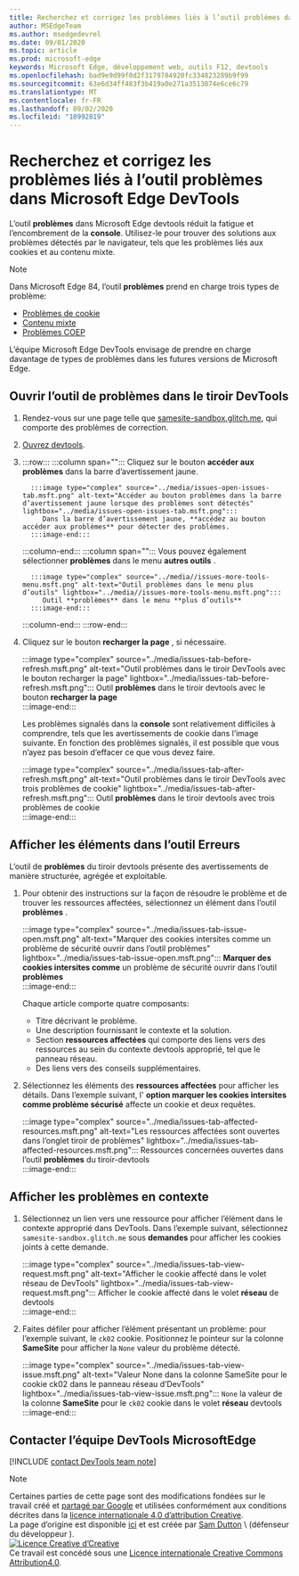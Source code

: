 ```yaml
---
title: Recherchez et corrigez les problèmes liés à l’outil problèmes dans Microsoft Edge DevTools
author: MSEdgeTeam
ms.author: msedgedevrel
ms.date: 09/01/2020
ms.topic: article
ms.prod: microsoft-edge
keywords: Microsoft Edge, développement web, outils F12, devtools
ms.openlocfilehash: bad9e9d99f0d2f3179784920fc334823289b9f99
ms.sourcegitcommit: 63e6d34ff483f3b419a0e271a3513874e6ce6c79
ms.translationtype: MT
ms.contentlocale: fr-FR
ms.lasthandoff: 09/02/2020
ms.locfileid: "10992819"
---
```

<!-- Copyright Sam Dutton 

   Licensed under the Apache License, Version 2.0 (the "License");
   you may not use this file except in compliance with the License.
   You may obtain a copy of the License at

       https://www.apache.org/licenses/LICENSE-2.0

   Unless required by applicable law or agreed to in writing, software
   distributed under the License is distributed on an "AS IS" BASIS,
   WITHOUT WARRANTIES OR CONDITIONS OF ANY KIND, either express or implied.
   See the License for the specific language governing permissions and
   limitations under the License.  -->  

# Recherchez et corrigez les problèmes liés à l’outil problèmes dans Microsoft Edge DevTools  

L’outil **problèmes** dans Microsoft Edge devtools réduit la fatigue et l’encombrement de la **console**.  Utilisez-le pour trouver des solutions aux problèmes détectés par le navigateur, tels que les problèmes liés aux cookies et au contenu mixte.  

> [!NOTE]
> Dans Microsoft Edge 84, l’outil **problèmes** prend en charge trois types de problème:  
> *   [Problèmes de cookie][MDNSameSiteCookies]  
> *   [Contenu mixte][MDNMixedContent]  
> *   [Problèmes COEP][W3CCOEPSpec]
> 
> L’équipe Microsoft Edge DevTools envisage de prendre en charge davantage de types de problèmes dans les futures versions de Microsoft Edge.  

## Ouvrir l’outil de problèmes dans le tiroir DevTools  

1.  Rendez-vous sur une page telle que [samesite-sandbox.glitch.me][GlitchSamesiteSandbox], qui comporte des problèmes de correction.  
1.  [Ouvrez devtools][DevtoolsOpen].  
1.  :::row:::
       :::column span="":::
          Cliquez sur le bouton **accéder aux problèmes** dans la barre d’avertissement jaune.  
          
          :::image type="complex" source="../media/issues-open-issues-tab.msft.png" alt-text="Accéder au bouton problèmes dans la barre d’avertissement jaune lorsque des problèmes sont détectés" lightbox="../media/issues-open-issues-tab.msft.png":::
             Dans la barre d’avertissement jaune, **accédez au bouton accéder aux problèmes** pour détecter des problèmes.  
          :::image-end:::  
       :::column-end:::
       :::column span="":::
          Vous pouvez également sélectionner **problèmes** dans le menu **autres outils** .  
          
          :::image type="complex" source="../media//issues-more-tools-menu.msft.png" alt-text="Outil problèmes dans le menu plus d’outils" lightbox="../media//issues-more-tools-menu.msft.png":::
             Outil **problèmes** dans le menu **plus d’outils**  
          :::image-end:::  
       :::column-end:::
    :::row-end:::
    
1.  Cliquez sur le bouton **recharger la page** , si nécessaire.  
    
    :::image type="complex" source="../media/issues-tab-before-refresh.msft.png" alt-text="Outil problèmes dans le tiroir DevTools avec le bouton recharger la page" lightbox="../media/issues-tab-before-refresh.msft.png":::
       Outil **problèmes** dans le tiroir devtools avec le bouton **recharger la page**  
    :::image-end:::  

    Les problèmes signalés dans la **console** sont relativement difficiles à comprendre, tels que les avertissements de cookie dans l’image suivante.  En fonction des problèmes signalés, il est possible que vous n’ayez pas besoin d’effacer ce que vous devez faire.  
    
    :::image type="complex" source="../media/issues-tab-after-refresh.msft.png" alt-text="Outil problèmes dans le tiroir DevTools avec trois problèmes de cookie" lightbox="../media/issues-tab-after-refresh.msft.png":::
       Outil **problèmes** dans le tiroir devtools avec trois problèmes de cookie  
    :::image-end:::  
    
## Afficher les éléments dans l’outil Erreurs  

L’outil de **problèmes** du tiroir devtools présente des avertissements de manière structurée, agrégée et exploitable.  

1.  Pour obtenir des instructions sur la façon de résoudre le problème et de trouver les ressources affectées, sélectionnez un élément dans l’outil **problèmes** .  
    
    :::image type="complex" source="../media/issues-tab-issue-open.msft.png" alt-text="Marquer des cookies intersites comme un problème de sécurité ouvrir dans l’outil problèmes" lightbox="../media/issues-tab-issue-open.msft.png":::
       **Marquer des cookies intersites comme** un problème de sécurité ouvrir dans l’outil **problèmes**  
    :::image-end:::  
    
    Chaque article comporte quatre composants:  
    
    *   Titre décrivant le problème.  
    *   Une description fournissant le contexte et la solution.  
    *   Section **ressources affectées** qui comporte des liens vers des ressources au sein du contexte devtools approprié, tel que le panneau réseau.  
    *   Des liens vers des conseils supplémentaires.  
    
1.  Sélectionnez les éléments des **ressources affectées** pour afficher les détails.  Dans l’exemple suivant, l' **option marquer les cookies intersites comme problème sécurisé** affecte un cookie et deux requêtes.  
    
    :::image type="complex" source="../media/issues-tab-affected-resources.msft.png" alt-text="Les ressources affectées sont ouvertes dans l’onglet tiroir de problèmes" lightbox="../media/issues-tab-affected-resources.msft.png":::
       Ressources concernées ouvertes dans l’outil **problèmes** du tiroir-devtools  
    :::image-end:::  
    
## Afficher les problèmes en contexte  

1.  Sélectionnez un lien vers une ressource pour afficher l’élément dans le contexte approprié dans DevTools.  Dans l’exemple suivant, sélectionnez `samesite-sandbox.glitch.me` sous **demandes** pour afficher les cookies joints à cette demande.  
    
    :::image type="complex" source="../media/issues-tab-view-request.msft.png" alt-text="Afficher le cookie affecté dans le volet réseau de DevTools" lightbox="../media/issues-tab-view-request.msft.png":::
       Afficher le cookie affecté dans le volet **réseau** de devtools  
    :::image-end:::  

1.  Faites défiler pour afficher l’élément présentant un problème: pour l’exemple suivant, le `ck02` cookie.  Positionnez le pointeur sur la colonne **SameSite** pour afficher la `None` valeur du problème détecté.  
    
    :::image type="complex" source="../media/issues-tab-view-issue.msft.png" alt-text="Valeur None dans la colonne SameSite pour le cookie ck02 dans le panneau réseau d’DevTools" lightbox="../media/issues-tab-view-issue.msft.png":::
       `None` la valeur de la colonne **SameSite** pour le `ck02` cookie dans le volet **réseau** devtools  
    :::image-end:::  

## Contacter l’équipe DevTools MicrosoftEdge  

[!INCLUDE [contact DevTools team note](../includes/contact-devtools-team-note.md)]  

<!-- links -->  

[DevtoolsOpen]: ../open.md "Ouvrez Microsoft Edge DevTools | Documents Microsoft"  

[GlitchSamesiteSandbox]: https://samesite-sandbox.glitch.me "Tests de cookies SameSite | Problème"  

[MDNSameSiteCookies]: https://developer.mozilla.org/docs/Web/HTTP/Headers/Set-Cookie/SameSite "Cookies SameSite | MDN"  
[MDNMixedContent]: https://developer.mozilla.org/docs/Web/Security/Mixed_content "Contenu mixte | MDN"  

[W3CCOEPSpec]: https://wicg.github.io/cross-origin-embedder-policy "Stratégie d’intégration d’une origination Groupe de communauté d’incubateur Web"  

> [!NOTE]
> Certaines parties de cette page sont des modifications fondées sur le travail créé et [partagé par Google][GoogleSitePolicies] et utilisées conformément aux conditions décrites dans la [licence internationale 4,0 d’attribution Creative][CCA4IL].  
> La page d’origine est disponible [ici](https://developers.google.com/web/tools/chrome-devtools/issues/index) et est créée par [Sam Dutton][SamDutton] \ (défenseur du développeur \).  
[![Licence Creative d’Creative][CCby4Image]][CCA4IL]  
Ce travail est concédé sous une [Licence internationale Creative Commons Attribution4.0][CCA4IL].  

[CCA4IL]: https://creativecommons.org/licenses/by/4.0  
[CCby4Image]: https://i.creativecommons.org/l/by/4.0/88x31.png  
[GoogleSitePolicies]: https://developers.google.com/terms/site-policies  
[KayceBasques]: https://developers.google.com/web/resources/contributors/kaycebasques  
[SamDutton]: https://developers.google.com/web/resources/contributors/samdutton  
